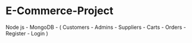 # E-Commerce-Project

Node js - MongoDB - ( Customers - Admins - Suppliers - Carts  -  Orders  - Register - Login )

